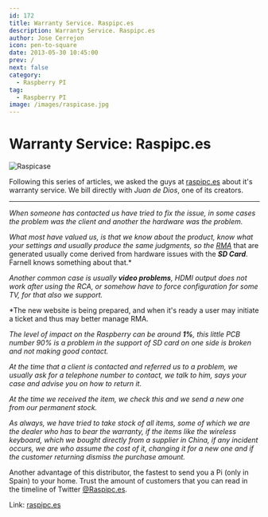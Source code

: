 ```yaml
---
id: 172
title: Warranty Service. Raspipc.es
description: Warranty Service. Raspipc.es
author: Jose Cerrejon
icon: pen-to-square
date: 2013-05-30 10:45:00
prev: /
next: false
category:
  - Raspberry PI
tag:
  - Raspberry PI
image: /images/raspicase.jpg
---
```


# Warranty Service: Raspipc.es

![Raspicase](/images/raspicase.jpg)

Following this series of articles, we asked the guys at [raspipc.es](http://raspipc.es) about it's warranty service. We bill directly with *Juan de Dios*, one of its creators.

- - -
*When someone has contacted us have tried to fix the issue, in some cases the problem was the client and another the hardware was the problem.*

*What most have valued us, is that we know about the product, know what your settings and usually produce the same judgments, so the [RMA](http://en.wikipedia.org/wiki/Return_merchandise_authorization)* that are generated usually come derived from hardware issues with the ***SD Card***. Farnell knows something about that.*

*Another common case is usually ***video problems***, HDMI output does not work after using the RCA, or somehow have to force configuration for some TV, for that also we support.*

*The new website is being prepared, and when it's ready a user may initiate a ticket and thus may better manage RMA.

*The level of impact on the Raspberry can be around ***1%***, this little PCB number 90% is a problem in the support of SD card on one side is broken and not making good contact.*

*At the time that a client is contacted and referred us to a problem, we usually ask for a telephone number to contact, we talk to him, says your case and advise you on how to return it.*

*At the time we received the item, we check this and we send a new one from our permanent stock.*

*As always, we have tried to take stock of all items, some of which we are the dealer who has to bear the warranty, if the items like the wireless keyboard, which we bought directly from a supplier in China, if any incident occurs, we are who assume the cost of it, changing it for a new one and if the customer returning dismiss the purchase amount.*

Another advantage of this distributor, the fastest to send you a Pi (only in Spain) to your home. Trust the amount of customers that you can read in the timeline of Twitter [@Raspipc.es](https://twitter.com/raspipc).

Link: [raspipc.es](http://raspipc.es)